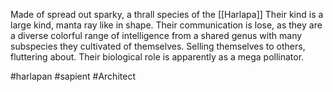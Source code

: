 Made of spread out sparky, a thrall species of the [[Harlapa]] Their kind is a large kind, manta ray like in shape. Their communication is lose, as they are a diverse colorful range of intelligence from a shared genus with many subspecies they cultivated of themselves. Selling themselves to others, fluttering about. Their biological role is apparently as a mega pollinator.

#harlapan 
#sapient 
#Architect 